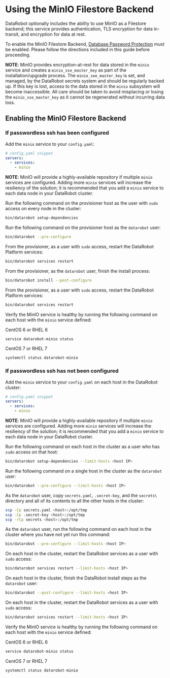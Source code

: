 # Using the MinIO Filestore Backend

DataRobot optionally includes the ability to use MinIO as a Filestore backend; this service provides authentication, TLS encryption for data in-transit, and encryption for data at rest.

To enable the MinIO Filestore Backend, [Database Password Protection](database-passwords.md) must be enabled.  Please follow the directions included in this guide before proceeding.

**NOTE**: MinIO provides encryption-at-rest for data stored in the `minio` service and creates a `minio_sse_master_key` as part of the installation/upgrade process.  The `minio_see_master_key` is set, and managed, by the DataRobot secrets system and should be regularly backed up.  If this key is lost, access to the data stored in the `minio` subsystem will become inaccessible.  All care should be taken to avoid misplacing or losing the `minio_sse_master_key` as it cannot be regenerated without incurring data loss.

## Enabling the MinIO Filestore Backend

### If passwordless ssh has been configured

Add the `minio` service to your `config.yaml`:
```yaml
# config.yaml snippet
servers:
  - services:
    - minio
```

**NOTE**: MinIO will provide a highly-available repository if multiple `minio` services are configured.  Adding more `minio` services will increase the resiliency of the solution; it is recommended that you add a `minio` service to each data node in your DataRobot cluster.

Run the following command on the provisioner host as the user with `sudo` access on every node in the cluster:
```bash
bin/datarobot setup-dependencies
```

Run the following command on the provisioner host as the `datarobot` user:
```bash
bin/datarobot --pre-configure
```

From the provisioner, as a user with `sudo` access, restart the DataRobot Platform services:
```bash
bin/datarobot services restart
```

From the provisioner, as the `datarobot` user, finish the install process:
```bash
bin/datarobot install --post-configure
```

From the provisioner, as a user with `sudo` access, restart the DataRobot Platform services:
```bash
bin/datarobot services restart
```

Verify the MinIO service is healthy by running the following command on each host with the `minio` service defined:

CentOS 6 or RHEL 6
```bash
service datarobot-minio status
```

CentOS 7 or RHEL 7
```bash
systemctl status datarobot-minio
```

### If passwordless ssh has not been configured

Add the `minio` service to your `config.yaml` on each host in the DataRobot cluster:
```yaml
# config.yaml snippet
servers:
  - services:
    - minio
```

**NOTE**: MinIO will provide a highly-available repository if multiple `minio` services are configured.  Adding more `minio` services will increase the resiliency of the solution; it is recommended that you add a `minio` service to each data node in your DataRobot cluster.

Run the following command on each host in the cluster as a user who has `sudo` access on that host:
```bash
bin/datarobot setup-dependencies --limit-hosts <host IP>
```

Run the following command on a single host in the cluster as the `datarobot` user:
```bash
bin/datarobot --pre-configure --limit-hosts <host IP>
```

As the `datarobot` user, copy `secrets.yaml`, `.secret-key`, and the `secrets\` directory and all of its contents to all the other hosts in the cluster:
```bash
scp -Cp secrets.yaml <host>:/opt/tmp
scp -Cp .secret-key <host>:/opt/tmp
scp -rCp secrets <host>:/opt/tmp
```

As the `datarobot` user, run the following command on each host in the cluster where you have not yet run this command:
```bash
bin/datarobot --pre-configure --limit-hosts <host IP>
```

On each host in the cluster, restart the DataRobot services as a user with `sudo` access:
```bash
bin/datarobot services restart --limit-hosts <host IP>
```

On each host in the cluster, finish the DataRobot install steps as the `datarobot` user:
```bash
bin/datarobot --post-configure --limit-hosts <host IP>
```

On each host in the cluster, restart the DataRobot services as a user with `sudo` access:
```bash
bin/datarobot services restart --limit-hosts <host IP>
```

Verify the MinIO service is healthy by running the following command on each host with the `minio` service defined:

CentOS 6 or RHEL 6
```bash
service datarobot-minio status
```

CentOS 7 or RHEL 7
```bash
systemctl status datarobot-minio
```
